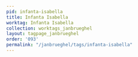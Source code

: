 ```yaml
---
pid: infanta-isabella
title: Infanta Isabella
worktag: Infanta Isabella
collection: worktags_janbrueghel
layout: tagpage_janbrueghel
order: '093'
permalink: "/janbrueghel/tags/infanta-isabella"
---
```


